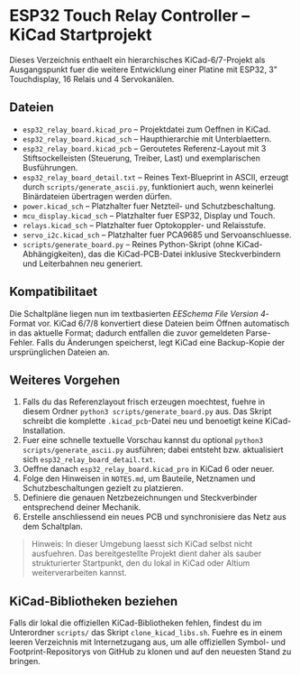# ESP32 Touch Relay Controller – KiCad Startprojekt

Dieses Verzeichnis enthaelt ein hierarchisches KiCad-6/7-Projekt als Ausgangspunkt fuer die weitere Entwicklung einer Platine mit ESP32, 3" Touchdisplay, 16 Relais und 4 Servokanälen.

## Dateien

- `esp32_relay_board.kicad_pro` – Projektdatei zum Oeffnen in KiCad.
- `esp32_relay_board.kicad_sch` – Haupthierarchie mit Unterblaettern.
- `esp32_relay_board.kicad_pcb` – Geroutetes Referenz-Layout mit 3 Stiftsockelleisten (Steuerung, Treiber, Last) und exemplarischen Busführungen.
- `esp32_relay_board_detail.txt` – Reines Text-Blueprint in ASCII, erzeugt durch `scripts/generate_ascii.py`, funktioniert auch, wenn keinerlei Binärdateien übertragen werden dürfen.
- `power.kicad_sch` – Platzhalter fuer Netzteil- und Schutzbeschaltung.
- `mcu_display.kicad_sch` – Platzhalter fuer ESP32, Display und Touch.
- `relays.kicad_sch` – Platzhalter fuer Optokoppler- und Relaisstufe.
- `servo_i2c.kicad_sch` – Platzhalter fuer PCA9685 und Servoanschluesse.
- `scripts/generate_board.py` – Reines Python-Skript (ohne KiCad-Abhängigkeiten), das die KiCad-PCB-Datei inklusive Steckverbindern und Leiterbahnen neu generiert.

## Kompatibilitaet

Die Schaltpläne liegen nun im textbasierten *EESchema File Version 4*-Format vor. KiCad 6/7/8 konvertiert diese Dateien beim Öffnen automatisch in das aktuelle Format; dadurch entfallen die zuvor gemeldeten Parse-Fehler. Falls du Änderungen speicherst, legt KiCad eine Backup-Kopie der ursprünglichen Dateien an.

## Weiteres Vorgehen

1. Falls du das Referenzlayout frisch erzeugen moechtest, fuehre in diesem Ordner `python3 scripts/generate_board.py` aus. Das Skript schreibt die komplette `.kicad_pcb`-Datei neu und benoetigt keine KiCad-Installation.
2. Fuer eine schnelle textuelle Vorschau kannst du optional `python3 scripts/generate_ascii.py` ausführen; dabei entsteht bzw. aktualisiert sich `esp32_relay_board_detail.txt`.
3. Oeffne danach `esp32_relay_board.kicad_pro` in KiCad 6 oder neuer.
4. Folge den Hinweisen in `NOTES.md`, um Bauteile, Netznamen und Schutzbeschaltungen gezielt zu platzieren.
5. Definiere die genauen Netzbezeichnungen und Steckverbinder entsprechend deiner Mechanik.
6. Erstelle anschliessend ein neues PCB und synchronisiere das Netz aus dem Schaltplan.

> Hinweis: In dieser Umgebung laesst sich KiCad selbst nicht ausfuehren. Das bereitgestellte Projekt dient daher als sauber strukturierter Startpunkt, den du lokal in KiCad oder Altium weiterverarbeiten kannst.

## KiCad-Bibliotheken beziehen

Falls dir lokal die offiziellen KiCad-Bibliotheken fehlen, findest du im Unterordner `scripts/` das Skript `clone_kicad_libs.sh`. Fuehre es in einem leeren Verzeichnis mit Internetzugang aus, um alle offiziellen Symbol- und Footprint-Repositorys von GitHub zu klonen und auf den neuesten Stand zu bringen.
